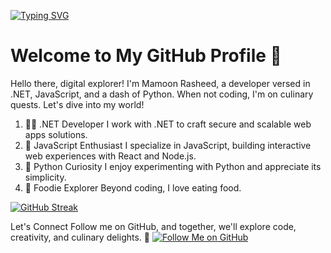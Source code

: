 [![Typing SVG](https://readme-typing-svg.demolab.com?font=Fira+Code&pause=1000&color=F7B058&center=true&multiline=true&random=false&width=435&lines=Mamoon+Rasheed;full-stack+dotnet+developer)](https://git.io/typing-svg)
# Welcome to My GitHub Profile 🚀

Hello there, digital explorer! I'm Mamoon Rasheed, a developer versed in .NET, JavaScript, and a dash of Python. When not coding, I'm on culinary quests. Let's dive into my world!

1.  🧙‍♂️ .NET Developer I work with .NET to craft secure and scalable web apps solutions.
2. 🌠 JavaScript Enthusiast I specialize in JavaScript, building interactive web experiences with React and Node.js.
3. 🌟 Python Curiosity I enjoy experimenting with Python and appreciate its simplicity.
4. 🍔 Foodie Explorer Beyond coding, I love eating food.

[![GitHub Streak](https://streak-stats.demolab.com?user=mamoon-rasheed&theme=dark)](https://git.io/streak-stats)

Let's Connect
Follow me on GitHub, and together, we'll explore code, creativity, and culinary delights. 🌟
[![Follow Me on GitHub](https://img.shields.io/github/followers/yourusername?label=Follow&style=social)](https://github.com/mamoon-rasheed)
